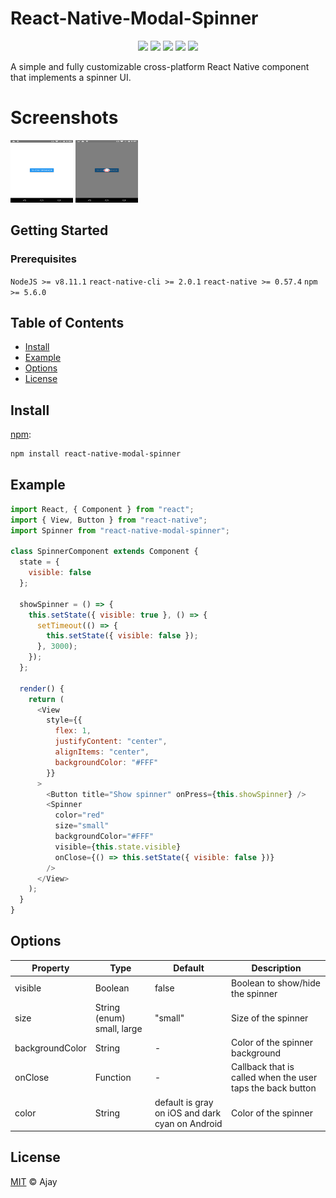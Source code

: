 # React-Native-Modal-Spinner

<div style="text-align: center">
  <img src="https://badgen.net/badge/node@LTS/>=8.11.1/green">
  <img src="https://badgen.net/badge/npm/>=5.6.0/blue">
  <img src="https://badgen.net/badge/react-native/>=0.57.4/orange">
  <img src="https://badgen.net/badge/code style/standard/yellow">
  <img src="https://badgen.net/badge/release/v1.0/pink">
</div>

A simple and fully customizable cross-platform React Native component that implements a spinner UI.

# Screenshots

<p float="left">
  <img src="/src/images/image1.png" width="100" height="100"/>
  <img src="/src/images/image2.png" width="100" height="100"/>
</p>

## Getting Started

### Prerequisites

`NodeJS >= v8.11.1`
`react-native-cli >= 2.0.1`
`react-native >= 0.57.4`
`npm >= 5.6.0`

## Table of Contents

- [Install](#install)
- [Example](#example)
- [Options](#options)
- [License](#license)

## Install

[npm][]:

```sh
npm install react-native-modal-spinner
```

## Example

```js
import React, { Component } from "react";
import { View, Button } from "react-native";
import Spinner from "react-native-modal-spinner";

class SpinnerComponent extends Component {
  state = {
    visible: false
  };

  showSpinner = () => {
    this.setState({ visible: true }, () => {
      setTimeout(() => {
        this.setState({ visible: false });
      }, 3000);
    });
  };

  render() {
    return (
      <View
        style={{
          flex: 1,
          justifyContent: "center",
          alignItems: "center",
          backgroundColor: "#FFF"
        }}
      >
        <Button title="Show spinner" onPress={this.showSpinner} />
        <Spinner
          color="red"
          size="small"
          backgroundColor="#FFF"
          visible={this.state.visible}
          onClose={() => this.setState({ visible: false })}
        />
      </View>
    );
  }
}
```

## Options

| Property        | Type                       | Default                                         | Description                                                |
| --------------- | -------------------------- | ----------------------------------------------- | ---------------------------------------------------------- |
| visible         | Boolean                    | false                                           | Boolean to show/hide the spinner                           |
| size            | String (enum) small, large | "small"                                         | Size of the spinner                                        |
| backgroundColor | String                     | -                                               | Color of the spinner background                            |
| onClose         | Function                   | -                                               | Callback that is called when the user taps the back button |
| color           | String                     | default is gray on iOS and dark cyan on Android | Color of the spinner                                       |

## License

[MIT](LICENSE) © Ajay

##

[npm]: https://www.npmjs.com/
